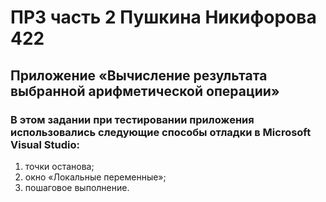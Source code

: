 # ПР3 часть 2 Пушкина Никифорова 422
## Приложение «Вычисление результата выбранной арифметической операции»
### В этом задании при тестировании приложения использовались следующие способы отладки в Microsoft Visual Studio:
1. точки останова;
2. окно «Локальные переменные»;
3. пошаговое выполнение.
